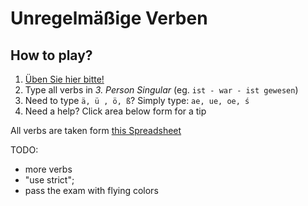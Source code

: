 # Unregelmäßige Verben
## How to play?
1. [Üben Sie hier bitte!](https://kainoj.github.io/unregelmaessige/index.html)
2. Type all verbs in _3. Person Singular_ (eg. `ist - war - ist gewesen`)
3. Need to type `ä, ü , ö, ß`? Simply type: `ae, ue, oe, ś`
4. Need a help? Click area below form for a tip





All verbs are taken form [this Spreadsheet](https://docs.google.com/spreadsheets/d/1lkIvL_mtzi3PC88ZmaZFnwpo7zO0I7xkrXV2r4d_lz8/edit?usp=sharing)

TODO:
- more verbs
- "use strict";
- pass the exam with flying colors
